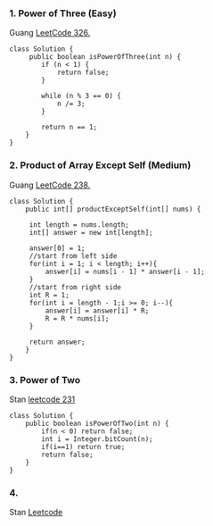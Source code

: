 ### 1. Power of Three (Easy)
Guang [LeetCode 326.](https://leetcode.com/problems/power-of-three/description/)
```
class Solution {
     public boolean isPowerOfThree(int n) {
        if (n < 1) {
            return false;
        }

        while (n % 3 == 0) {
            n /= 3;
        }

        return n == 1;
    }
}

```

### 2.  Product of Array Except Self (Medium)
Guang [LeetCode 238.](https://leetcode.com/problems/product-of-array-except-self/description/)
```
class Solution {
    public int[] productExceptSelf(int[] nums) {
       
     int length = nums.length;
     int[] answer = new int[length]; 
     
     answer[0] = 1; 
     //start from left side    
     for(int i = 1; i < length; i++){
         answer[i] = nums[i - 1] * answer[i - 1];
     }
     //start from right side
     int R = 1;
     for(int i = length - 1;i >= 0; i--){
         answer[i] = answer[i] * R;
         R = R * nums[i];
     }
        
     return answer;
    }
}
```

### 3. Power of Two
Stan [leetcode 231](https://leetcode.com/problems/power-of-two/submissions/)
```
class Solution {
    public boolean isPowerOfTwo(int n) {
        if(n < 0) return false;
        int i = Integer.bitCount(n);
        if(i==1) return true;
        return false;
    }
}
```

### 4.
Stan [Leetcode]()
